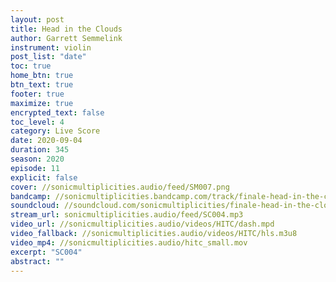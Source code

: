 ```yaml
---
layout: post
title: Head in the Clouds
author: Garrett Semmelink
instrument: violin
post_list: "date"
toc: true
home_btn: true
btn_text: true
footer: true
maximize: true
encrypted_text: false
toc_level: 4
category: Live Score
date: 2020-09-04
duration: 345
season: 2020
episode: 11
explicit: false
cover: //sonicmultiplicities.audio/feed/SM007.png
bandcamp: //sonicmultiplicities.bandcamp.com/track/finale-head-in-the-clouds
soundcloud: //soundcloud.com/sonicmultiplicities/finale-head-in-the-clouds?in=sonicmultiplicities/sets/upward-fall
stream_url: sonicmultiplicities.audio/feed/SC004.mp3
video_url: //sonicmultiplicities.audio/videos/HITC/dash.mpd
video_fallback: //sonicmultiplicities.audio/videos/HITC/hls.m3u8
video_mp4: //sonicmultiplicities.audio/hitc_small.mov
excerpt: "SC004"
abstract: ""
---
```

